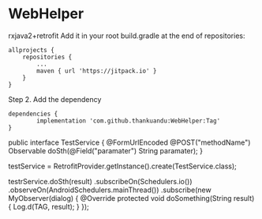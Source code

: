 # WebHelper
rxjava2+retrofit
Add it in your root build.gradle at the end of repositories:

	allprojects {
		repositories {
			...
			maven { url 'https://jitpack.io' }
		}
	}
Step 2. Add the dependency

	dependencies {
	        implementation 'com.github.thankuandu:WebHelper:Tag'
	}





public interface TestService {
    @FormUrlEncoded
    @POST("methodName")
    Observable<ResponseBody> doSth(@Field("paramater") String paramater);
}


testService = RetrofitProvider.getInstance().create(TestService.class);


testrService.doSth(result)
                .subscribeOn(Schedulers.io())
                .observeOn(AndroidSchedulers.mainThread())
                .subscribe(new MyObserver(dialog) {
                    @Override
                    protected void doSomething(String result) {
                        Log.d(TAG, result);
                    }
                });
